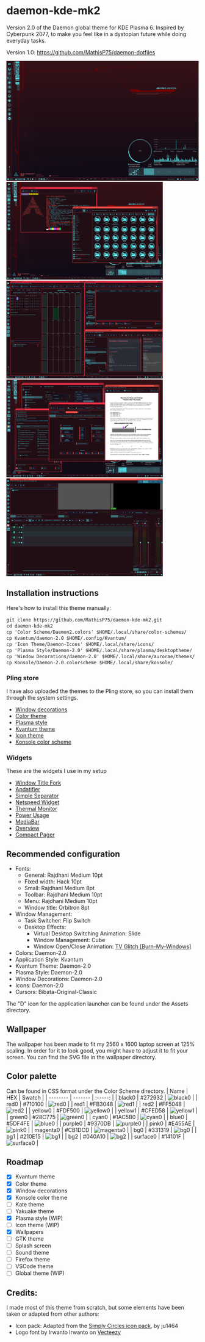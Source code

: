 # daemon-kde-mk2
Version 2.0 of the Daemon global theme for KDE Plasma 6.
Inspired by Cyberpunk 2077, to make you feel like in a dystopian future while doing everyday tasks.

Version 1.0: https://github.com/MathisP75/daemon-dotfiles

![Image](Screenshots/desktop-1.png)
<img src="Screenshots/desktop-2.png" width="410"/> <img src="Screenshots/desktop-3.png" width="410"/> 
<img src="Screenshots/desktop-4.png" width="410"/> <img src="Screenshots/desktop-5.png" width="410"/> 

## Installation instructions
Here's how to install this theme manually:
```
git clone https://github.com/MathisP75/daemon-kde-mk2.git
cd daemon-kde-mk2
cp 'Color Scheme/Daemon2.colors' $HOME/.local/share/color-schemes/
cp Kvantum/daemon-2.0 $HOME/.config/Kvantum/
cp 'Icon Theme/Daemon-Icons' $HOME/.local/share/icons/
cp 'Plasma Style/Daemon-2.0' $HOME/.local/share/plasma/desktoptheme/
cp 'Window Decorations/daemon-2.0' $HOME/.local/share/aurorae/themes/
cp Konsole/Daemon-2.0.colorscheme $HOME/.local/share/konsole/
```

### Pling store
I have also uploaded the themes to the Pling store, so you can install them through the system settings.
* [Window decorations](https://www.pling.com/p/2213955/)
* [Color theme](https://www.pling.com/p/2213953/)
* [Plasma style](https://www.pling.com/p/2213923/)
* [Kvantum theme](https://www.pling.com/p/2211151/)
* [Icon theme](https://www.pling.com/p/2213960/)
* [Konsole color scheme](https://www.pling.com/p/2214176/)

### Widgets
These are the widgets I use in my setup

* [Window Title Fork](https://github.com/psifidotos/applet-window-title)
* [Apdatifier](https://github.com/exequtic/apdatifier)
* [Simple Separator](https://store.kde.org/p/2137418)
* [Netspeed Widget](https://github.com/dfaust/plasma-applet-netspeed-widget)
* [Thermal Monitor](https://invent.kde.org/olib/thermalmonitor)
* [Power Usage](https://github.com/magillos/Plasma-6-power-usage-widget)
* [MediaBar](https://github.com/panagiotopoulos/MediaBar)
* [Overview](https://himdek.com/Overview-Widget-for-Plasma/)
* [Compact Pager](https://github.com/tilorenz/compact_pager)

## Recommended configuration
* Fonts: 
	- General: Rajdhani Medium 10pt
	- Fixed width: Hack 10pt
	- Small: Rajdhani Medium 8pt
	- Toolbar: Rajdhani Medium 10pt
	- Menu: Rajdhani Medium 10pt
	- Window title: Orbitron 8pt
* Window Management:
	- Task Switcher: Flip Switch
	- Desktop Effects: 
		+ Virtual Desktop Switching Animation: Slide
		+ Window Management: Cube
		+ Window Open/Close Animation: [TV Glitch [Burn-My-Windows]](https://store.kde.org/p/2133819)
* Colors: Daemon-2.0
* Application Style: Kvantum
* Kvantum Theme: Daemon-2.0
* Plasma Style: Daemon-2.0
* Window Decorations: Daemon-2.0
* Icons: Daemon-2.0
* Cursors: Bibata-Original-Classic

The "D" icon for the application launcher can be found under the Assets directory.

## Wallpaper
The wallpaper has been made to fit my 2560 x 1600 laptop screen at 125% scaling. In order for it to look good, you might have to adjust it to fit your screen. You can find the SVG file in the wallpaper directory.

## Color palette
Can be found in CSS format under the Color Scheme directory.
| Name    | HEX | Swatch |
| -------- | ------- | :-----: | 
| black0 | #272932 | ![black0](https://placehold.co/50x25/331319/331319.png) |
| red0 | #710100 | ![red0](https://placehold.co/50x25/710100/710100.png) |
| red1 | #FB3048 | ![red1](https://placehold.co/50x25/FB3048/FB3048.png) |
| red2 | #FF5048 | ![red2](https://placehold.co/50x25/FF5048/FF5048.png) |
| yellow0 | #FDF500 | ![yellow0](https://placehold.co/50x25/FDF500/FDF500.png) |
| yellow1 | #CFED58 | ![yellow1](https://placehold.co/50x25/CFED58/CFED58.png) |
| green0 | #28C775 | ![green0](https://placehold.co/50x25/28C775/28C775.png) |
| cyan0 | #1AC5B0 | ![cyan0](https://placehold.co/50x25/1AC5B0/1AC5B0.png) |
| blue0 | #5DF4FE | ![blue0](https://placehold.co/50x25/5DF4FE/5DF4FE.png) |
| purple0 | #9370DB | ![purple0](https://placehold.co/50x25/9370DB/9370DB.png) |
| pink0 | #E455AE | ![pink0](https://placehold.co/50x25/E455AE/E455AE.png) |
| magenta0 | #CB1DCD | ![magenta0](https://placehold.co/50x25/CB1DCD/CB1DCD.png) |
| bg0 | #331319 | ![bg0](https://placehold.co/50x25/331319/331319.png) |
| bg1 | #210E15 | ![bg1](https://placehold.co/50x25/210E15/210E15.png) |
| bg2 | #040A10 | ![bg2](https://placehold.co/50x25/040A10/040A10.png) |
| surface0 | #14101F | ![surface0](https://placehold.co/50x25/14101F/14101F.png) |

## Roadmap
- [X] Kvantum theme
- [X] Color theme
- [X] Window decorations
- [X] Konsole color theme
- [ ] Kate theme
- [ ] Yakuake theme
- [X] Plasma style (WIP)
- [ ] Icon theme (WIP)
- [X] Wallpapers
- [ ] GTK theme
- [ ] Splash screen
- [ ] Sound theme
- [ ] Firefox theme
- [ ] VSCode theme
- [ ] Global theme (WIP)

## Credits:
I made most of this theme from scratch, but some elements have been taken or adapted from other authors:
* Icon pack: Adapted from the [Simply Circles icon pack](https://github.com/ju1464/Simply_Circles_Icons), by ju1464
* Logo font by Irwanto Irwanto on [Vecteezy](https://www.vecteezy.com/vector-art/4578926-futuristic-cyberpunk-typography-design-sci-fi-glitch-cyberpunk-design)
